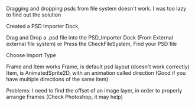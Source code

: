 Dragging and dropping psds from file system doesn't work.
I was too lazy to find out the solution

Created a PSD Importer Dock,

Drag and Drop a .psd file into the PSD_Importer Dock (From External external file system)
or
Press the CheckFileSystem, Find your PSD file

Choose Import Type

Frame and Item works
Frame, is default psd layout (doesn't work correctly)
Item, is AnimatedSprite2D, with an animation called direction (Good if you have multiple directions of the same item)

Problems: I need to find the offset of an image layer, in order to properly arrange Frames (Check Photoshop, it may help)
